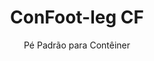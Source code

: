 ---
title: "ConFoot-leg CF"
subtitle: "Pé Padrão para Contêiner"
mainImage: "/images/products/confoot-leg-cf-main.jpg"
gallery:
  - "/images/products/confoot-leg-cf-1.jpg"
  - "/images/products/confoot-leg-cf-2.jpg"
  - "/images/products/confoot-leg-cf-3.jpg"
shortDescription: "ConFoot-leg CF é a nossa solução padrão para pés de contêiner, perfeita para operações de manuseio de contêineres de rotina."
technicalDescription: "O ConFoot-leg CF apresenta um design robusto otimizado para contêineres padrão, com nosso sistema de fixação proprietário para uma implantação rápida."
videoID: "C2KwnEb-npU"
specifications:
  - name: "Peso"
    value: "24 kg"
  - name: "Capacidade de Carga"
    value: "34 tons"
  - name: "Dimensões"
    value: "45 × 30 × 25 cm"
  - name: "Material"
    value: "Aço de alta qualidade"
  - name: "Faixa de Altura"
    value: "1.043 mm a 1.448 mm"
price: "3.600 EUR"
priceVAT: "4.356 EUR"
pricingNotes: "Preços especiais para compras em grande quantidade disponíveis para operadores de frotas. Entre em contato para mais detalhes."
buyLink: "/contact"
howToUse: |
  1. Fixe o pé CF à peça de canto do contêiner
  2. Acione o mecanismo de travamento
  3. Repita para todos os cantos necessários
  4. Verifique a estabilidade antes de prosseguir com as operações
benefits:
  - title: "Eficiência Operacional"
    description: "Acelera os processos de manuseio de contêineres, reduzindo os tempos de carga e descarga"
  - title: "Redução na Necessidade de Equipamentos"
    description: "Minimiza a dependência de guindastes e elevadores, cortando os custos operacionais"
  - title: "Adaptabilidade"
    description: "Funciona em diversos ambientes operacionais, desde portos até armazéns"
  - title: "Durabilidade"
    description: "Construído para suportar uso industrial intenso com manutenção mínima"
  - title: "Impacto Ambiental"
    description: "Reduz as emissões de carbono ao eliminar a necessidade de maquinário pesado e equipamentos que consomem combustível"
  - title: "Aprimoramento da Segurança"
    description: "Estabiliza os contêineres durante o manuseio, reduzindo o risco de acidentes e danos à carga"
articleContent: |
  ## O que é o ConFoot-leg CF?
  
  O ConFoot-leg CF é um sistema moderno e leve criado para tornar o manuseio de contêineres mais fácil e eficiente. Estes pés para contêineres oferecem uma alternativa portátil e simples ao uso de maquinário pesado para a carga e descarga de contêineres padrão. Esta tecnologia foi projetada para ser utilizada por uma única pessoa, oferecendo uma solução econômica e flexível para diferentes setores.
  
  ## Como Funciona
  
  O ConFoot-leg CF elimina a necessidade de guindastes, empilhadeiras ou outros equipamentos pesados durante o manuseio de contêineres. Seu design permite que as empresas reduzam os custos operacionais, economizem tempo e melhorem a flexibilidade logística. Ao simplificar o manuseio e o transporte de mercadorias, o ConFoot-leg CF aumenta a confiabilidade e a eficiência da cadeia de suprimentos global.
  
  ## Como o ConFoot-leg CF Funciona
  
  ### Mecanismo Central
  
  O ConFoot-leg CF utiliza um design simples, porém eficaz, para funcionar. Os pés se fixam firmemente aos cantos dos contêineres padrão utilizando um forte sistema de fixação que garante estabilidade. Feitos de materiais leves, mas duráveis, cada pé pesa apenas 24 kg, o que os torna fáceis de serem manuseados por uma única pessoa. O processo de fixação é eficiente, permitindo uma instalação rápida sem a necessidade de ferramentas especiais ou equipamentos pesados. Uma vez posicionados, os pés criam uma plataforma estável para carga, descarga ou armazenamento temporário de contêineres.
  
  A altura dos pés pode ser ajustada de 1.043 mm a 1.448 mm. Essa faixa ajustável atende a diversas necessidades operacionais, assegurando que o sistema funcione com diferentes tamanhos de contêineres e em variados ambientes. Essa versatilidade facilita o manuseio de contêineres em diferentes configurações logísticas, incluindo portos e armazéns.
  
  ### Benefícios do Mecanismo
  
  1. **Reduz a Dependência de Maquinário Pesado**: O ConFoot-leg CF elimina a necessidade de guindastes ou empilhadeiras, o que reduz os custos operacionais e diminui o impacto ambiental.
  2. **Melhora a Segurança**: O sistema estabiliza os contêineres durante o manuseio, reduzindo a probabilidade de acidentes ou danos.
  3. **Aumenta a Eficiência**: Graças ao seu design leve e à fácil instalação, as operações podem ocorrer de forma mais rápida, mesmo em áreas com infraestrutura limitada.
  4. **Aumenta a Portabilidade**: Os pés são fáceis de transportar e podem ser usados em locais remotos, tornando-os adequados para diversas indústrias e aplicações.
  
  O design do ConFoot-leg CF simplifica o processo de manuseio de contêineres, oferecendo uma opção econômica e sustentável para os desafios modernos da logística.
  
  
  ## Aplicações do ConFoot-leg CF
  
  ### Onde o ConFoot-leg CF é Utilizado
  O ConFoot-leg CF melhora significativamente as operações em logística e transporte, transformando a maneira como os contêineres são manuseados. Seu design leve e portátil possibilita o carregamento, a descarga e a movimentação de contêineres sem a necessidade de guindastes ou empilhadeiras. Isso é particularmente útil em áreas remotas ou em locais onde o maquinário pesado não está disponível, tornando os processos mais fluidos e reduzindo os custos. Ao mesmo tempo, auxilia portos, armazéns e centros de distribuição a operarem de forma mais eficiente, diminuindo o tempo e a mão de obra necessários para o manuseio de contêineres.
  
  ### Pequenos locais onde guindastes não podem ser usados
  O ConFoot-leg CF é uma escolha prática para pequenos locais onde guindastes não podem ser utilizados, como portos, armazéns e centros de distribuição. Ele oferece uma solução confiável e econômica para o manuseio de contêineres nesses ambientes, tornando-se uma opção ideal para empresas que precisam transportar e armazenar mercadorias em locais remotos.
  
  ### Construção Modular e Armazenamento de Equipamentos
  O ConFoot-leg CF é uma escolha prática para projetos de construção modular, oferecendo soluções confiáveis para instalações temporárias. Equipes de construção o utilizam para armazenar e transportar ferramentas, máquinas e materiais pré-fabricados de forma segura e eficiente. Sua portabilidade e simplicidade o tornam adequado para canteiros de obras que precisam de montagem e desmontagem rápidas. Além disso, garante o armazenamento seguro de equipamentos usados em instalações de saúde modulares, possibilitando uma implantação ágil em diversos cenários.
  
  O design adaptável e eficiente do ConFoot-leg CF o torna uma opção indispensável em diferentes setores, melhorando os fluxos de trabalho e maximizando o uso dos recursos.
  
  
  ### Vantagens e Limitações
  
  #### Vantagens
  
  O ConFoot-leg CF oferece vários benefícios notáveis para o manuseio de contêineres. Seu design leve, pesando apenas 24 kg por pé, facilita o transporte e a instalação. Cada pé suporta até 30 toneladas, proporcionando uma estabilidade robusta para diversas operações logísticas. A faixa de altura ajustável (1.043 mm–1.448 mm) permite que ele atenda a diferentes necessidades de contêineres, aumentando sua versatilidade. Sua natureza portátil reduz a necessidade de maquinário pesado, como guindastes ou empilhadeiras, o que gera economia significativa de custos e melhora a eficiência operacional. Além disso, seu design ecologicamente correto diminui as emissões de carbono, alinhando-se com as iniciativas de sustentabilidade.
  
  #### Limitações
  
  Apesar dos seus benefícios, o ConFoot-leg CF apresenta algumas limitações. Ele é compatível apenas com tipos específicos de contêineres, o que pode limitar o seu uso em alguns cenários logísticos. Além disso, embora o processo de instalação manual seja simples, pode não se integrar bem a fluxos de trabalho altamente automatizados, criando desafios potenciais para operações que dependem fortemente da mecanização. Esses fatores devem ser cuidadosamente avaliados ao planejar o uso do ConFoot-leg CF em sistemas de cadeia de suprimentos complexos.
  
  
  ## Desenvolvimentos Futuros
  
  ### Pesquisas Atuais
  Pesquisadores estão trabalhando para melhorar as capacidades estruturais do ConFoot-leg CF. Eles visam aumentar sua capacidade de carga além do limite atual de 30 toneladas para suportar contêineres de navios mais pesados. Os esforços também se concentram na otimização da composição dos materiais, de modo a tornar o produto mais durável, mantendo sua leveza e portabilidade. Adicionalmente, estão sendo desenvolvidas opções de personalização para atender a necessidades específicas da indústria, como o manejo de contêineres com dimensões únicas ou tipos de carga especializada.
  
  ### Inovações Prospectivas
  Desenvolvimentos futuros para o ConFoot-leg CF incluem a adição da tecnologia IoT (Internet das Coisas) para possibilitar o monitoramento em tempo real da estabilidade e posição dos contêineres. Essa funcionalidade permitiria que os operadores acompanhassem remotamente as condições dos contêineres, melhorando a segurança e a eficiência. Outra inovação planejada é a automação, que envolve o design de pés autoajustáveis que possam alinhar e estabilizar os contêineres automaticamente. Isso reduziria a necessidade de ajustes manuais. Esses avanços visam minimizar o tempo de inatividade e tornar os processos logísticos mais fluidos.
  
  Essas atualizações tecnológicas ajudarão o ConFoot-leg CF a continuar liderando o campo do manuseio de contêineres. Elas estabelecem novos padrões de eficiência e inovação na indústria logística.
---